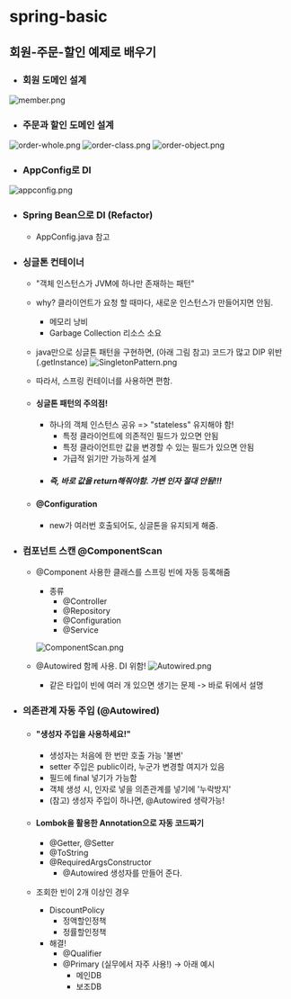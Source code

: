 # spring-basic

## 회원-주문-할인 예제로 배우기
- ### 회원 도메인 설계
![member.png](img/member.png)

- ### 주문과 할인 도메인 설계
![order-whole.png](img/order-whole.png)
![order-class.png](img/order-class.png)
![order-object.png](img/order-object.png)

- ### AppConfig로 DI
![appconfig.png](img/appconfig.png)

- ### Spring Bean으로 DI (Refactor)
  - AppConfig.java 참고

- ### 싱글톤 컨테이너
  - "객체 인스턴스가 JVM에 하나만 존재하는 패턴"
  - why? 클라이언트가 요청 할 때마다, 새로운 인스턴스가 만들어지면 안됨.
    - 메모리 낭비
    - Garbage Collection 리소스 소요
  
  - java만으로 싱글톤 패턴을 구현하면, (아래 그림 참고) 코드가 많고 DIP 위반 (.getInstance) 
  ![SingletonPattern.png](img/SingletonPattern.png)
  - 따라서, 스프링 컨테이너를 사용하면 편함.
  - #### 싱글톤 패턴의 주의점!
    - 하나의 객체 인스턴스 공유 => "stateless" 유지해야 함!
      - 특정 클라이언트에 의존적인 필드가 있으면 안됨
      - 특정 클라이언트만 값을 변경할 수 있는 필드가 있으면 안됨
      - 가급적 읽기만 가능하게 설계
    - ##### 즉, 바로 값을 return해줘야함. 가변 인자 절대 안됨!!!
  - #### @Configuration
    - new가 여러번 호출되어도, 싱글톤을 유지되게 해줌.

- ### 컴포넌트 스캔 @ComponentScan
  - @Component 사용한 클래스를 스프링 빈에 자동 등록해줌
    - 종류
      - @Controller
      - @Repository
      - @Configuration
      - @Service
      
    ![ComponentScan.png](img/ComponentScan.png)
  
  - @Autowired 함께 사용. DI 위함!
  ![Autowired.png](img/Autowired.png)
    - 같은 타입이 빈에 여러 개 있으면 생기는 문제 -> 바로 뒤에서 설명

- ### 의존관계 자동 주입 (@Autowired)
  - #### "생성자 주입을 사용하세요!"
    - 생성자는 처음에 한 번만 호출 가능 '불변'
    - setter 주입은 public이라, 누군가 변경할 여지가 있음
    - 필드에 final 넣기가 가능함
    - 객체 생성 시, 인자로 넣을 의존관계를 넣기에 '누락방지'
    - (참고) 생성자 주입이 하나면, @Autowired 생략가능!
  
  - #### Lombok을 활용한 Annotation으로 자동 코드짜기
    - @Getter, @Setter
    - @ToString
    - @RequiredArgsConstructor
      - @Autowired 생성자를 만들어 준다.
  
  - 조회한 빈이 2개 이상인 경우
    - DiscountPolicy
      - 정액할인정책
      - 정률할인정책
    - 해결!
      - @Qualifier
      - @Primary (실무에서 자주 사용!) -> 아래 예시
        - 메인DB
        - 보조DB 
